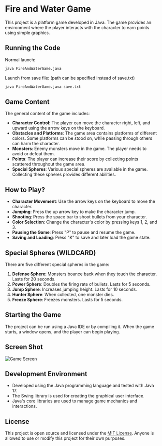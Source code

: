 # Fire and Water Game

This project is a platform game developed in Java. The game provides an environment where the player interacts with the character to earn points using simple graphics.

## Running the Code

Normal launch:
```bash
java FireAndWaterGame.java
```
Launch from save file: (path can be specified instead of save.txt)
```bash
java FireAndWaterGame.java save.txt
```

## Game Content

The general content of the game includes:

- **Character Control**: The player can move the character right, left, and upward using the arrow keys on the keyboard.
- **Obstacles and Platforms**: The game area contains platforms of different colors. Some platforms can be stood on, while passing through others can harm the character.
- **Monsters**: Enemy monsters move in the game. The player needs to avoid or defeat them.
- **Points**: The player can increase their score by collecting points scattered throughout the game area.
- **Special Spheres**: Various special spheres are available in the game. Collecting these spheres provides different abilities.

## How to Play?

- **Character Movement**: Use the arrow keys on the keyboard to move the character.
- **Jumping**: Press the up arrow key to make the character jump.
- **Shooting**: Press the space bar to shoot bullets from your character.
- **Color Selection**: Change the character's color by pressing keys 1, 2, and 3.
- **Pausing the Game**: Press "P" to pause and resume the game.
- **Saving and Loading**: Press "K" to save and later load the game state.

## Special Spheres (WILDCARD)

There are five different special spheres in the game:

1. **Defense Sphere**: Monsters bounce back when they touch the character. Lasts for 20 seconds.
2. **Power Sphere**: Doubles the firing rate of bullets. Lasts for 5 seconds.
3. **Jump Sphere**: Increases jumping height. Lasts for 10 seconds.
4. **Hunter Sphere**: When collected, one monster dies.
5. **Freeze Sphere**: Freezes monsters. Lasts for 5 seconds.

## Starting the Game

The project can be run using a Java IDE or by compiling it. When the game starts, a window opens, and the player can begin playing.

## Screen Shot

![Game Screen](https://github.com/erendrcnn/FireAndWaterGame/assets/70805475/8e9c62d3-f792-4f2b-a7d3-3de228bd2a1f)



## Development Environment

- Developed using the Java programming language and tested with Java 17.
- The Swing library is used for creating the graphical user interface.
- Java's core libraries are used to manage game mechanics and interactions.

## License

This project is open source and licensed under the [MIT License](LICENSE). Anyone is allowed to use or modify this project for their own purposes.
